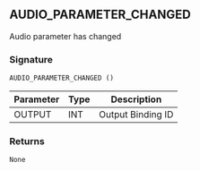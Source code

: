 ## AUDIO\_PARAMETER\_CHANGED

Audio parameter has changed


### Signature

`AUDIO_PARAMETER_CHANGED ()`


| Parameter | Type | Description       |
| --------- | ---- | ----------------- |
| OUTPUT    | INT  | Output Binding ID |


### Returns

`None`